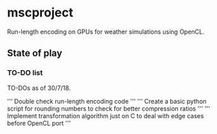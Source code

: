 # mscproject
Run-length encoding on GPUs for weather simulations using OpenCL.

## State of play

### TO-DO list
TO-DOs as of 30/7/18.

'''
Double check run-length encoding code
'''
'''
Create a basic python script for rounding numbers to check for better compression ratios
'''
'''
Implement transformation algorithm just on C to deal with edge cases before OpenCL port
'''
